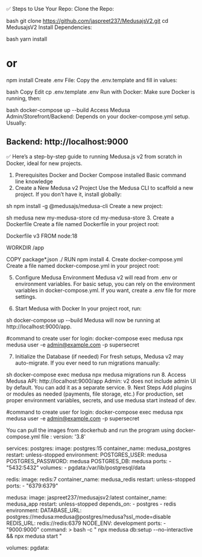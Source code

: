 ✅ Steps to Use Your Repo:
Clone the Repo:

bash
git clone https://github.com/jaspreet237/MedusajsV2.git
cd MedusajsV2
Install Dependencies:

bash
yarn install
# or
npm install
Create .env File:
Copy the .env.template and fill in values:

bash
Copy
Edit
cp .env.template .env
Run with Docker:
Make sure Docker is running, then:

bash
docker-compose up --build
Access Medusa Admin/Storefront/Backend:
Depends on your docker-compose.yml setup. Usually:

Backend: http://localhost:9000
------------------------------------------------------------------------------------------------------------------------------------------
✅  Here’s a step-by-step guide to running Medusa.js v2 from scratch in Docker, ideal for new projects.

1. Prerequisites
Docker and Docker Compose installed
Basic command line knowledge
2. Create a New Medusa v2 Project
Use the Medusa CLI to scaffold a new project. If you don’t have it, install globally:

sh
npm install -g @medusajs/medusa-cli
Create a new project:

sh
medusa new my-medusa-store
cd my-medusa-store
3. Create a Dockerfile
Create a file named Dockerfile in your project root:


Dockerfile
v3
FROM node:18

WORKDIR /app

COPY package*.json ./
RUN npm install
4. Create docker-compose.yml
Create a file named docker-compose.yml in your project root:

5. Configure Medusa Environment
Medusa v2 will read from .env or environment variables. For basic setup, you can rely on the environment variables in docker-compose.yml.
If you want, create a .env file for more settings.

6. Start Medusa with Docker
In your project root, run:

sh
docker-compose up --build
Medusa will now be running at http://localhost:9000/app.

#command to create user for login:
docker-compose exec medusa npx medusa user -e admin@example.com -p supersecret

7. Initialize the Database (if needed)
For fresh setups, Medusa v2 may auto-migrate. If you ever need to run migrations manually:

sh
docker-compose exec medusa npx medusa migrations run
8. Access Medusa
API: http://localhost:9000/app
Admin: v2 does not include admin UI by default. You can add it as a separate service.
9. Next Steps
Add plugins or modules as needed (payments, file storage, etc.)
For production, set proper environment variables, secrets, and use medusa start instead of dev.

#command to create user for login:
docker-compose exec medusa npx medusa user -e admin@example.com -p supersecret


You can pull the images from dockerhub and run the program using docker-compose.yml file :
version: '3.8'

services:
  postgres:
    image: postgres:15
    container_name: medusa_postgres
    restart: unless-stopped
    environment:
      POSTGRES_USER: medusa
      POSTGRES_PASSWORD: medusa
      POSTGRES_DB: medusa
    ports:
      - "5432:5432"
    volumes:
      - pgdata:/var/lib/postgresql/data

  redis:
    image: redis:7
    container_name: medusa_redis
    restart: unless-stopped
    ports:
      - "6379:6379"

  medusa:
    image: jaspreet237/medusajsv2:latest
    container_name: medusa_app
    restart: unless-stopped
    depends_on:
      - postgres
      - redis
    environment:
      DATABASE_URL: postgres://medusa:medusa@postgres/medusa?ssl_mode=disable
      REDIS_URL: redis://redis:6379
      NODE_ENV: development
    ports:
      - "9000:9000"
    command: >
      bash -c "
        npx medusa db:setup --no-interactive &&
        npx medusa start
      "

volumes:
  pgdata:


